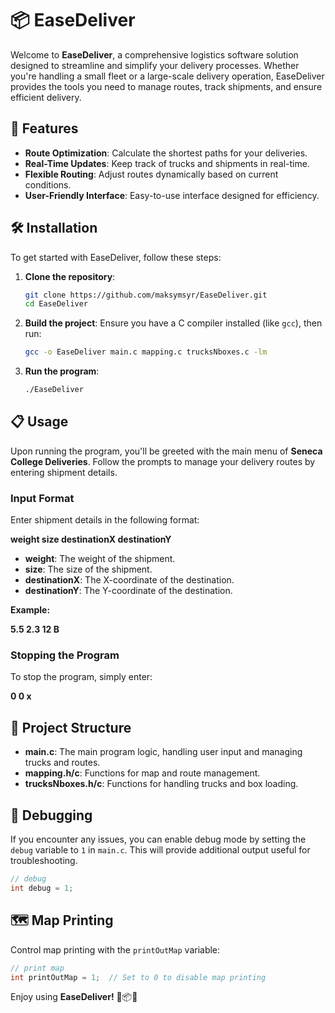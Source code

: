 # 📦 **EaseDeliver**

Welcome to **EaseDeliver**, a comprehensive logistics software solution designed to streamline and simplify your delivery processes. Whether you're handling a small fleet or a large-scale delivery operation, EaseDeliver provides the tools you need to manage routes, track shipments, and ensure efficient delivery.

## 🚀 **Features**

- **Route Optimization**: Calculate the shortest paths for your deliveries.
- **Real-Time Updates**: Keep track of trucks and shipments in real-time.
- **Flexible Routing**: Adjust routes dynamically based on current conditions.
- **User-Friendly Interface**: Easy-to-use interface designed for efficiency.

## 🛠️ **Installation**

To get started with EaseDeliver, follow these steps:

1. **Clone the repository**:
    ```bash
    git clone https://github.com/maksymsyr/EaseDeliver.git
    cd EaseDeliver
    ```

2. **Build the project**:
    Ensure you have a C compiler installed (like `gcc`), then run:
    ```bash
    gcc -o EaseDeliver main.c mapping.c trucksNboxes.c -lm
    ```

3. **Run the program**:
    ```bash
    ./EaseDeliver
    ```

## 📋 **Usage**

Upon running the program, you'll be greeted with the main menu of **Seneca College Deliveries**. Follow the prompts to manage your delivery routes by entering shipment details.

### **Input Format**

Enter shipment details in the following format:

**weight size destinationX destinationY**

- **weight**: The weight of the shipment.
- **size**: The size of the shipment.
- **destinationX**: The X-coordinate of the destination.
- **destinationY**: The Y-coordinate of the destination.

**Example:**

**5.5 2.3 12 B**

### **Stopping the Program**

To stop the program, simply enter:

**0 0 x**

## 📂 **Project Structure**

- **main.c**: The main program logic, handling user input and managing trucks and routes.
- **mapping.h/c**: Functions for map and route management.
- **trucksNboxes.h/c**: Functions for handling trucks and box loading.

## 🔧 **Debugging**

If you encounter any issues, you can enable debug mode by setting the `debug` variable to `1` in `main.c`. This will provide additional output useful for troubleshooting.

```c
// debug
int debug = 1;

```
## 🗺️ **Map Printing**

Control map printing with the `printOutMap` variable:

```c
// print map
int printOutMap = 1;  // Set to 0 to disable map printing
```

Enjoy using **EaseDeliver!** 🚚📦✨
